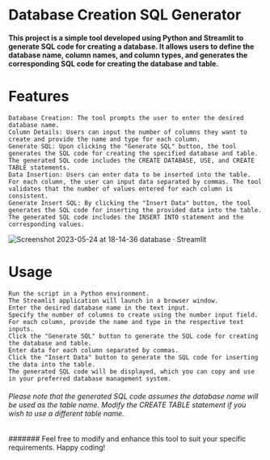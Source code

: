 # Database Creation SQL Generator

#### This project is a simple tool developed using Python and Streamlit to generate SQL code for creating a database. It allows users to define the database name, column names, and column types, and generates the corresponding SQL code for creating the database and table.
# Features

    Database Creation: The tool prompts the user to enter the desired database name.
    Column Details: Users can input the number of columns they want to create and provide the name and type for each column.
    Generate SQL: Upon clicking the "Generate SQL" button, the tool generates the SQL code for creating the specified database and table. The generated SQL code includes the CREATE DATABASE, USE, and CREATE TABLE statements.
    Data Insertion: Users can enter data to be inserted into the table. For each column, the user can input data separated by commas. The tool validates that the number of values entered for each column is consistent.
    Generate Insert SQL: By clicking the "Insert Data" button, the tool generates the SQL code for inserting the provided data into the table. The generated SQL code includes the INSERT INTO statement and the corresponding values.
    
![Screenshot 2023-05-24 at 18-14-36 database · Streamlit](https://github.com/faramarzzareian/database_code_generator/assets/5400662/0324fc99-0448-4058-be7f-b95aa5b291dc)

# Usage

    Run the script in a Python environment.
    The Streamlit application will launch in a browser window.
    Enter the desired database name in the text input.
    Specify the number of columns to create using the number input field.
    For each column, provide the name and type in the respective text inputs.
    Click the "Generate SQL" button to generate the SQL code for creating the database and table.
    Enter data for each column separated by commas.
    Click the "Insert Data" button to generate the SQL code for inserting the data into the table.
    The generated SQL code will be displayed, which you can copy and use in your preferred database management system.

###### Please note that the generated SQL code assumes the database name will be used as the table name. Modify the CREATE TABLE statement if you wish to use a different table name.

####### Feel free to modify and enhance this tool to suit your specific requirements. Happy coding!
